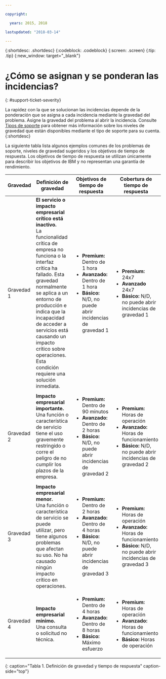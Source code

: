 ```yaml
---

copyright:

  years: 2015, 2018

lastupdated: "2018-03-14"

---
```



{:shortdesc: .shortdesc}
{:codeblock: .codeblock}
{:screen: .screen}
{:tip: .tip}
{:new_window: target="_blank"}


# ¿Cómo se asignan y se ponderan las incidencias?
{: #support-ticket-severity}

La rapidez con la que se solucionan las incidencias depende de la ponderación que se asigna a cada incidencia mediante la gravedad del problema. Asigne la gravedad del problema al abrir la incidencia.  Consulte [Tipos de soporte](/docs/get-support/getstarttssup.html#typesofsupport) para obtener más información sobre los niveles de gravedad que están disponibles mediante el tipo de soporte para su cuenta.
{:shortdesc}

La siguiente tabla lista algunos ejemplos comunes de los problemas de soporte, niveles de gravedad sugeridos y los objetivos de tiempo de respuesta. Los objetivos de tiempo de respuesta se utilizan únicamente para describir los objetivos de IBM y no representan una garantía de rendimiento.

Gravedad | Definición de gravedad | Objetivos de tiempo de respuesta | Cobertura de tiempo de respuesta
------|-------- | --- | --- |
Gravedad 1 | <strong>El servicio o impacto empresarial crítico está inactivo.</strong> <br> La funcionalidad crítica de empresa no funciona o la interfaz crítica ha fallado. Esta gravedad normalmente se aplica a un entorno de producción e indica que la incapacidad de acceder a servicios está causando un impacto crítico sobre operaciones.  Esta condición requiere una solución inmediata. | <ul><li><strong>Premium:</strong> Dentro de 1 hora</li><li><strong>Avanzado:</strong> Dentro de 1 hora</li><li><strong>Básico:</strong> N/D, no puede abrir incidencias de gravedad 1</li></ul> | <ul><li><strong>Premium:</strong> 24x7</li><li><strong>Avanzado</strong> 24x7</li><li><strong>Básico:</strong> N/D, no puede abrir incidencias de gravedad 1</li></ul> 			   
Gravedad 2 | <strong>Impacto empresarial importante.</strong> <br> Una función o característica de servicio tiene el uso gravemente restringido o corre el peligro de no cumplir los plazos de la empresa. | <ul><li><strong>Premium:</strong> Dentro de 90 minutos </li><li><strong>Avanzado:</strong> Dentro de 2 horas</li><li><strong>Básico:</strong> N/D, no puede abrir incidencias de gravedad 2</li></ul> | <ul><li><strong>Premium:</strong> Horas de operación </li><li><strong>Avanzado:</strong> Horas de funcionamiento </li><li><strong>Básico:</strong> N/D, no puede abrir incidencias de gravedad 2</li></ul>
Gravedad 3 | <strong>Impacto empresarial menor.</strong> <br> Una función o característica de servicio se puede utilizar, pero tiene algunos problemas que afectan su uso. No ha causado ningún impacto crítico en operaciones. | <ul><li><strong>Premium:</strong> Dentro de 2 horas</li><li><strong>Avanzado:</strong> Dentro de 4 horas</li><li><strong>Básico:</strong> N/D, no puede abrir incidencias de gravedad 3</li></ul> | <ul><li><strong>Premium:</strong> Horas de operación </li><li><strong>Avanzado:</strong> Horas de funcionamiento </li><li><strong>Básico:</strong> N/D, no puede abrir incidencias de gravedad 3</li></ul>
Gravedad 4 | <strong>Impacto empresarial mínimo.</strong> <br> Una consulta o solicitud no técnica. | <ul><li><strong>Premium:</strong> Dentro de 4 horas</li><li><strong>Avanzado:</strong> Dentro de 8 horas</li><li><strong>Básico:</strong> Máximo esfuerzo</li></ul> | <ul><li><strong>Premium:</strong> Horas de operación </li><li><strong>Avanzado:</strong> Horas de funcionamiento </li><li><strong>Básico:</strong> Horas de operación</li></ul>
{: caption="Tabla 1. Definición de gravedad y tiempo de respuesta" caption-side="top"}
